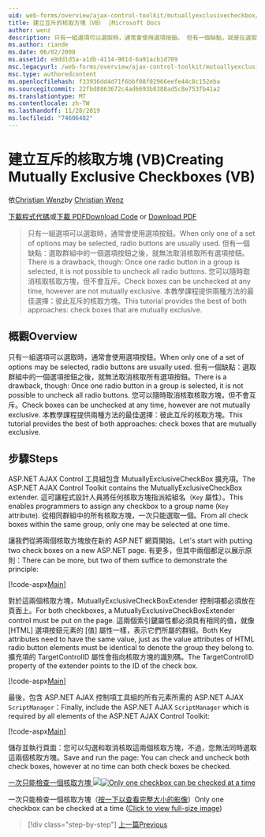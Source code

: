 ```yaml
---
uid: web-forms/overview/ajax-control-toolkit/mutuallyexclusivecheckbox/creating-mutually-exclusive-checkboxes-vb
title: 建立互斥的核取方塊（VB） |Microsoft Docs
author: wenz
description: 只有一組選項可以選取時，通常會使用選項按鈕。 但有一個缺點，就是在選取群組中的一個選項按鈕之後,。
ms.author: riande
ms.date: 06/02/2008
ms.assetid: e9dd1d5a-a1db-4114-981d-6a91acb1d709
msc.legacyurl: /web-forms/overview/ajax-control-toolkit/mutuallyexclusivecheckbox/creating-mutually-exclusive-checkboxes-vb
msc.type: authoredcontent
ms.openlocfilehash: f33936dd4d71f6bbf08f02966eefe44c8c152eba
ms.sourcegitcommit: 22fbd8863672c4ad6693b8388ad5c8e753fb41a2
ms.translationtype: MT
ms.contentlocale: zh-TW
ms.lasthandoff: 11/28/2019
ms.locfileid: "74606482"
---
```

# <a name="creating-mutually-exclusive-checkboxes-vb"></a><span data-ttu-id="2d419-104">建立互斥的核取方塊 (VB)</span><span class="sxs-lookup"><span data-stu-id="2d419-104">Creating Mutually Exclusive Checkboxes (VB)</span></span>

<span data-ttu-id="2d419-105">依[Christian Wenz](https://github.com/wenz)</span><span class="sxs-lookup"><span data-stu-id="2d419-105">by [Christian Wenz](https://github.com/wenz)</span></span>

<span data-ttu-id="2d419-106">[下載程式代碼](https://download.microsoft.com/download/9/3/f/93f8daea-bebd-4821-833b-95205389c7d0/MutuallyExclusiveCheckBox0.vb.zip)或[下載 PDF](https://download.microsoft.com/download/b/6/a/b6ae89ee-df69-4c87-9bfb-ad1eb2b23373/mutuallyexclusivecheckbox0VB.pdf)</span><span class="sxs-lookup"><span data-stu-id="2d419-106">[Download Code](https://download.microsoft.com/download/9/3/f/93f8daea-bebd-4821-833b-95205389c7d0/MutuallyExclusiveCheckBox0.vb.zip) or [Download PDF](https://download.microsoft.com/download/b/6/a/b6ae89ee-df69-4c87-9bfb-ad1eb2b23373/mutuallyexclusivecheckbox0VB.pdf)</span></span>

> <span data-ttu-id="2d419-107">只有一組選項可以選取時，通常會使用選項按鈕。</span><span class="sxs-lookup"><span data-stu-id="2d419-107">When only one of a set of options may be selected, radio buttons are usually used.</span></span> <span data-ttu-id="2d419-108">但有一個缺點：選取群組中的一個選項按鈕之後，就無法取消核取所有選項按鈕。</span><span class="sxs-lookup"><span data-stu-id="2d419-108">There is a drawback, though: Once one radio button in a group is selected, it is not possible to uncheck all radio buttons.</span></span> <span data-ttu-id="2d419-109">您可以隨時取消核取核取方塊，但不會互斥。</span><span class="sxs-lookup"><span data-stu-id="2d419-109">Check boxes can be unchecked at any time, however are not mutually exclusive.</span></span> <span data-ttu-id="2d419-110">本教學課程提供兩種方法的最佳選擇：彼此互斥的核取方塊。</span><span class="sxs-lookup"><span data-stu-id="2d419-110">This tutorial provides the best of both approaches: check boxes that are mutually exclusive.</span></span>

## <a name="overview"></a><span data-ttu-id="2d419-111">概觀</span><span class="sxs-lookup"><span data-stu-id="2d419-111">Overview</span></span>

<span data-ttu-id="2d419-112">只有一組選項可以選取時，通常會使用選項按鈕。</span><span class="sxs-lookup"><span data-stu-id="2d419-112">When only one of a set of options may be selected, radio buttons are usually used.</span></span> <span data-ttu-id="2d419-113">但有一個缺點：選取群組中的一個選項按鈕之後，就無法取消核取所有選項按鈕。</span><span class="sxs-lookup"><span data-stu-id="2d419-113">There is a drawback, though: Once one radio button in a group is selected, it is not possible to uncheck all radio buttons.</span></span> <span data-ttu-id="2d419-114">您可以隨時取消核取核取方塊，但不會互斥。</span><span class="sxs-lookup"><span data-stu-id="2d419-114">Check boxes can be unchecked at any time, however are not mutually exclusive.</span></span> <span data-ttu-id="2d419-115">本教學課程提供兩種方法的最佳選擇：彼此互斥的核取方塊。</span><span class="sxs-lookup"><span data-stu-id="2d419-115">This tutorial provides the best of both approaches: check boxes that are mutually exclusive.</span></span>

## <a name="steps"></a><span data-ttu-id="2d419-116">步驟</span><span class="sxs-lookup"><span data-stu-id="2d419-116">Steps</span></span>

<span data-ttu-id="2d419-117">ASP.NET AJAX Control 工具組包含 MutuallyExclusiveCheckBox 擴充項。</span><span class="sxs-lookup"><span data-stu-id="2d419-117">The ASP.NET AJAX Control Toolkit contains the MutuallyExclusiveCheckBox extender.</span></span> <span data-ttu-id="2d419-118">這可讓程式設計人員將任何核取方塊指派給組名（`Key` 屬性）。</span><span class="sxs-lookup"><span data-stu-id="2d419-118">This enables programmers to assign any checkbox to a group name (`Key` attribute).</span></span> <span data-ttu-id="2d419-119">從相同群組中的所有核取方塊，一次只能選取一個。</span><span class="sxs-lookup"><span data-stu-id="2d419-119">From all check boxes within the same group, only one may be selected at one time.</span></span>

<span data-ttu-id="2d419-120">讓我們從將兩個核取方塊放在新的 ASP.NET 網頁開始。</span><span class="sxs-lookup"><span data-stu-id="2d419-120">Let's start with putting two check boxes on a new ASP.NET page.</span></span> <span data-ttu-id="2d419-121">有更多，但其中兩個都足以展示原則：</span><span class="sxs-lookup"><span data-stu-id="2d419-121">There can be more, but two of them suffice to demonstrate the principle:</span></span>

[!code-aspx[Main](creating-mutually-exclusive-checkboxes-vb/samples/sample1.aspx)]

<span data-ttu-id="2d419-122">對於這兩個核取方塊，MutuallyExclusiveCheckBoxExtender 控制項都必須放在頁面上。</span><span class="sxs-lookup"><span data-stu-id="2d419-122">For both checkboxes, a MutuallyExclusiveCheckBoxExtender control must be put on the page.</span></span> <span data-ttu-id="2d419-123">這兩個索引鍵屬性都必須具有相同的值，就像 [HTML] 選項按鈕元素的 [值] 屬性一樣，表示它們所屬的群組。</span><span class="sxs-lookup"><span data-stu-id="2d419-123">Both Key attributes need to have the same value, just as the value attributes of HTML radio button elements must be identical to denote the group they belong to.</span></span> <span data-ttu-id="2d419-124">擴充項的 TargetControlID 屬性會指向核取方塊的識別碼。</span><span class="sxs-lookup"><span data-stu-id="2d419-124">The TargetControlID property of the extender points to the ID of the check box.</span></span>

[!code-aspx[Main](creating-mutually-exclusive-checkboxes-vb/samples/sample2.aspx)]

<span data-ttu-id="2d419-125">最後，包含 ASP.NET AJAX 控制項工具組的所有元素所需的 ASP.NET AJAX `ScriptManager`：</span><span class="sxs-lookup"><span data-stu-id="2d419-125">Finally, include the ASP.NET AJAX `ScriptManager` which is required by all elements of the ASP.NET AJAX Control Toolkit:</span></span>

[!code-aspx[Main](creating-mutually-exclusive-checkboxes-vb/samples/sample3.aspx)]

<span data-ttu-id="2d419-126">儲存並執行頁面：您可以勾選和取消核取這兩個核取方塊，不過，您無法同時選取這兩個核取方塊。</span><span class="sxs-lookup"><span data-stu-id="2d419-126">Save and run the page: You can check and uncheck both check boxes, however at no time can both check boxes be checked.</span></span>

<span data-ttu-id="2d419-127">[一次只能檢查一個核取方塊 ![](creating-mutually-exclusive-checkboxes-vb/_static/image2.png)](creating-mutually-exclusive-checkboxes-vb/_static/image1.png)</span><span class="sxs-lookup"><span data-stu-id="2d419-127">[![Only one checkbox can be checked at a time](creating-mutually-exclusive-checkboxes-vb/_static/image2.png)](creating-mutually-exclusive-checkboxes-vb/_static/image1.png)</span></span>

<span data-ttu-id="2d419-128">一次只能檢查一個核取方塊（[按一下以查看完整大小的影像](creating-mutually-exclusive-checkboxes-vb/_static/image3.png)）</span><span class="sxs-lookup"><span data-stu-id="2d419-128">Only one checkbox can be checked at a time ([Click to view full-size image](creating-mutually-exclusive-checkboxes-vb/_static/image3.png))</span></span>

> [!div class="step-by-step"]
> [<span data-ttu-id="2d419-129">上一篇</span><span class="sxs-lookup"><span data-stu-id="2d419-129">Previous</span></span>](creating-mutually-exclusive-checkboxes-cs.md)
